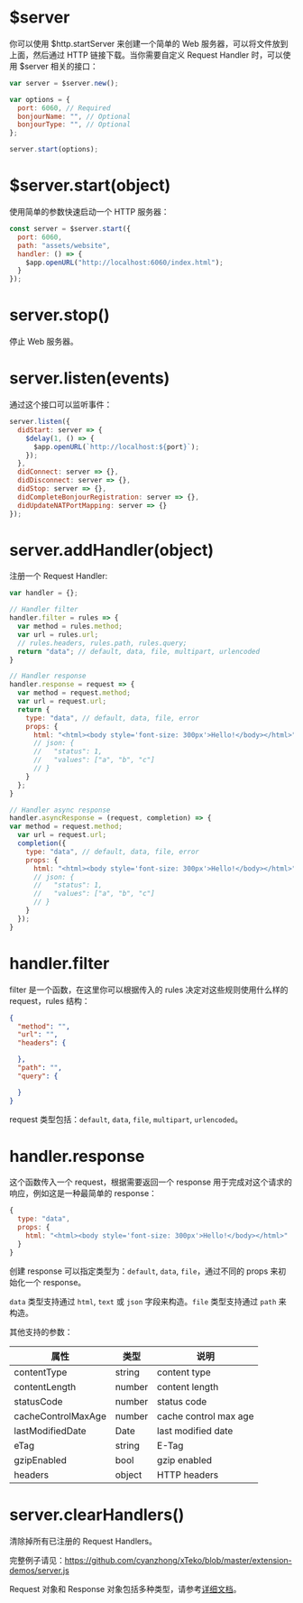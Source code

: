 # $server

你可以使用 $http.startServer 来创建一个简单的 Web 服务器，可以将文件放到上面，然后通过 HTTP 链接下载。当你需要自定义 Request Handler 时，可以使用 $server 相关的接口：

```js
var server = $server.new();

var options = {
  port: 6060, // Required
  bonjourName: "", // Optional
  bonjourType: "", // Optional
};

server.start(options);
```

# $server.start(object)

使用简单的参数快速启动一个 HTTP 服务器：

```js
const server = $server.start({
  port: 6060,
  path: "assets/website",
  handler: () => {
    $app.openURL("http://localhost:6060/index.html");
  }
});
```

# server.stop()

停止 Web 服务器。

# server.listen(events)

通过这个接口可以监听事件：

```js
server.listen({
  didStart: server => {
    $delay(1, () => {
      $app.openURL(`http://localhost:${port}`);
    });
  },
  didConnect: server => {},
  didDisconnect: server => {},
  didStop: server => {},
  didCompleteBonjourRegistration: server => {},
  didUpdateNATPortMapping: server => {}
});
```

# server.addHandler(object)

注册一个 Request Handler:

```js
var handler = {};

// Handler filter
handler.filter = rules => {
  var method = rules.method;
  var url = rules.url;
  // rules.headers, rules.path, rules.query;
  return "data"; // default, data, file, multipart, urlencoded
}

// Handler response
handler.response = request => {
  var method = request.method;
  var url = request.url;
  return {
    type: "data", // default, data, file, error
    props: {
      html: "<html><body style='font-size: 300px'>Hello!</body></html>"
      // json: {
      //   "status": 1,
      //   "values": ["a", "b", "c"]
      // }
    }
  };
}

// Handler async response
handler.asyncResponse = (request, completion) => {
var method = request.method;
  var url = request.url;
  completion({
    type: "data", // default, data, file, error
    props: {
      html: "<html><body style='font-size: 300px'>Hello!</body></html>"
      // json: {
      //   "status": 1,
      //   "values": ["a", "b", "c"]
      // }
    }
  });
}
```

 # handler.filter

 filter 是一个函数，在这里你可以根据传入的 rules 决定对这些规则使用什么样的 request，rules 结构：

```json
{
  "method": "",
  "url": "",
  "headers": {

  },
  "path": "",
  "query": {

  }
}
```

request 类型包括：`default`, `data`, `file`, `multipart`, `urlencoded`。

# handler.response

这个函数传入一个 request，根据需要返回一个 response 用于完成对这个请求的响应，例如这是一种最简单的 response：

```js
{
  type: "data",
  props: {
    html: "<html><body style='font-size: 300px'>Hello!</body></html>"
  }
}
```

创建 response 可以指定类型为：`default`, `data`, `file`，通过不同的 props 来初始化一个 response。

`data` 类型支持通过 `html`, `text` 或 `json` 字段来构造。`file` 类型支持通过 `path` 来构造。

其他支持的参数：

属性 | 类型 | 说明
---|---|---
contentType | string | content type
contentLength | number | content length
statusCode | number | status code
cacheControlMaxAge | number | cache control max age
lastModifiedDate | Date | last modified date
eTag | string | E-Tag
gzipEnabled | bool | gzip enabled
headers | object | HTTP headers

# server.clearHandlers()

清除掉所有已注册的 Request Handlers。

完整例子请见：https://github.com/cyanzhong/xTeko/blob/master/extension-demos/server.js

Request 对象和 Response 对象包括多种类型，请参考[详细文档](object/server.md)。